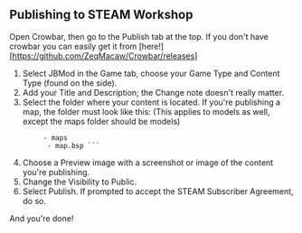 ## Publishing to STEAM Workshop

Open Crowbar, then go to the Publish tab at the top.
If you don't have crowbar you can easily get it from [here!][https://github.com/ZeqMacaw/Crowbar/releases]

1. Select JBMod in the Game tab, choose your Game Type and Content Type (found on the side).
2. Add your Title and Description; the Change note doesn't really matter.
3. Select the folder where your content is located.
     If you're publishing a map, the folder must look like this:
	(This applies to models as well, except the maps folder should be models)
	``` - <Folder> 
		 - maps 
		  - map.bsp ```
4. Choose a Preview image with a screenshot or image of the content you're publishing.
5. Change the Visibility to Public.
6. Select Publish.
	If prompted to accept the STEAM Subscriber Agreement, do so.

And you're done!
